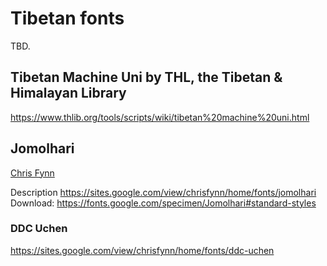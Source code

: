 # Tibetan fonts

TBD.
## Tibetan Machine Uni by THL, the Tibetan & Himalayan Library

https://www.thlib.org/tools/scripts/wiki/tibetan%20machine%20uni.html

## Jomolhari

[Chris Fynn](https://sites.google.com/view/chrisfynn/home)

Description
https://sites.google.com/view/chrisfynn/home/fonts/jomolhari
Download:
https://fonts.google.com/specimen/Jomolhari#standard-styles

### DDC Uchen

https://sites.google.com/view/chrisfynn/home/fonts/ddc-uchen
